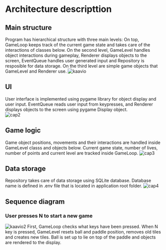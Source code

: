 # Architecture descripttion

## Main structure
Program has hierarchical structure with three main levels: On top, GameLoop keeps track of the current game state and takes care of the interactions of classes below. On the second level, GameLevel handles object interactions during gameplay, Renderer displays objects to the screen, EventQueue handles user generated input and Repository is resposible for data storage. On the third level are simple game objects that GameLevel and Renderer use. 
![kaavio](https://user-images.githubusercontent.com/76871257/145709371-7f60b10c-c89a-4495-95e4-a56c6ee5d60a.PNG)

## UI
User interface is implemented using pygame library for object display and user input. EventQueue reads user input from keypresses, and Renderer displays objects to the screen using pygame Display object.  
![cap2](https://user-images.githubusercontent.com/76871257/145710098-3a30dd83-f3e8-4139-ba6f-828e9bdc5f40.PNG)

## Game logic
Game object positions, movements and their interactions are handled inside GameLevel classs and objects below. Current game state, number of lives, number of points and current level are tracked inside GameLoop.
![cap3](https://user-images.githubusercontent.com/76871257/145710314-bcb37b73-7739-43b9-b305-bebad2e79092.PNG)

## Data storage
Repository takes care of data storage using SQLite database. Database name is defined in .env file that is located in application root folder.
![cap4](https://user-images.githubusercontent.com/76871257/145710447-6de2eead-714e-4b41-8c55-c88b3fcc2be4.PNG)


## Sequence diagram
### User presses N to start a new game
![kaavio2](https://user-images.githubusercontent.com/76871257/145069517-b10af718-548a-443f-b019-c36abe461fd2.PNG)
First, GameLoop checks what keys have been pressed. When N key is pressed, GameLevel resets ball and paddle position, removes old tiles and creates new tiles. Ball is set up to lie on top of the paddle and objects are rendered to the display.
